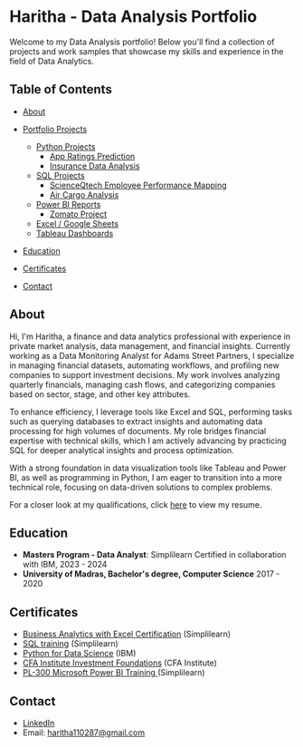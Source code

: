 # Haritha - Data Analysis Portfolio

Welcome to my Data Analysis portfolio! Below you'll find a collection of projects and work samples that showcase my skills and experience in the field of Data Analytics.

## Table of Contents
- [About](#about)
- [Portfolio Projects](https://haritha1005.github.io/#)
  - [Python Projects](https://github.com/Haritha1005/DATA-ANALYSIS-PORTFOLIO/tree/main/Python%20-%20Projects)
    - [App Ratings Prediction](https://github.com/Haritha1005/DATA-ANALYSIS-PORTFOLIO/blob/main/Python%20-%20Projects/App%20Ratings%20Prediction.ipynb)
    - [Insurance Data Analysis](https://github.com/Haritha1005/DATA-ANALYSIS-PORTFOLIO/blob/main/Python%20-%20Projects/Insurance%20Data%20Analysis.ipynb)
  - [SQL Projects](https://github.com/Haritha1005/DATA-ANALYSIS-PORTFOLIO/tree/main/SQL%20-%20Projects)
    - [ScienceQtech Employee Performance Mapping](https://github.com/Haritha1005/DATA-ANALYSIS-PORTFOLIO/blob/main/SQL%20-%20Projects/ScienceQtech_Employee_Performance_Mapping.sql)
    - [Air Cargo Analysis](https://github.com/Haritha1005/DATA-ANALYSIS-PORTFOLIO/blob/main/SQL%20-%20Projects/Air%20Cargo%20Analysis.sql)
  - [Power BI Reports](https://github.com/Haritha1005/DATA-ANALYSIS-PORTFOLIO/tree/main/PowerBI%20Reports)
    - [Zomato Project](https://github.com/Haritha1005/DATA-ANALYSIS-PORTFOLIO/blob/main/PowerBI%20Reports/Zomato%20Data%20Manipulation%20and%20Reporting.pbix)
  - [Excel / Google Sheets](#excel--google-sheets)
  - [Tableau Dashboards](https://github.com/Haritha1005/DATA-ANALYSIS-PORTFOLIO/tree/main/Tableau%20Dashboards)
  
- [Education](#education)
- [Certificates](#certificates)
- [Contact](#contact)

## About

Hi, I'm Haritha, a finance and data analytics professional with experience in private market analysis, data management, and financial insights. Currently working as a Data Monitoring Analyst for Adams Street Partners, I specialize in managing financial datasets, automating workflows, and profiling new companies to support investment decisions. My work involves analyzing quarterly financials, managing cash flows, and categorizing companies based on sector, stage, and other key attributes.

To enhance efficiency, I leverage tools like Excel and SQL, performing tasks such as querying databases to extract insights and automating data processing for high volumes of documents. My role bridges financial expertise with technical skills, which I am actively advancing by practicing SQL for deeper analytical insights and process optimization.

With a strong foundation in data visualization tools like Tableau and Power BI, as well as programming in Python, I am eager to transition into a more technical role, focusing on data-driven solutions to complex problems.

For a closer look at my qualifications, click [here](https://docs.google.com/document/d/1imqZG5FUlaEn935ApbDMdHDlM-ZM3c-Z/edit?usp=drive_link&ouid=114565268819556479133&rtpof=true&sd=true) to view my resume.

## Education

- **Masters Program - Data Analyst**: Simplilearn Certified in collaboration with IBM, 2023 - 2024
- **University of Madras, Bachelor's degree, Computer Science** 2017 - 2020

## Certificates

- [Business Analytics with Excel Certification](https://acrobat.adobe.com/id/urn:aaid:sc:AP:7dcd18f7-d973-42f1-8ab1-b7b05b6d6426) (Simplilearn)
- [SQL training](https://acrobat.adobe.com/id/urn:aaid:sc:AP:163dab00-24c4-40d5-af41-6dcd32c13bc7) (Simplilearn)
- [Python for Data Science](https://acrobat.adobe.com/id/urn:aaid:sc:AP:2cba046a-d01d-4b33-a643-49729049a9f0) (IBM)
- [CFA Institute Investment Foundations](https://credentials.cfainstitute.org/2750fd3f-dc53-469f-bdfd-a68f1f2f1f31#gs.8wstql) (CFA Institute)
- [PL-300 Microsoft Power BI Training ](https://certificates.simplicdn.net/share/6796191.pdf) (Simplilearn)

## Contact

- [LinkedIn](https://www.linkedin.com/in/haritha1005/)
- Email: haritha110287@gmail.com

